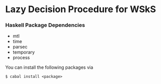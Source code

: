 # Lazy Decision Procedure for WSkS

### Haskell Package Dependencies

* mtl
* time
* parsec
* temporary
* process

You can install the following packages via
```
$ cabal install <package>
```
